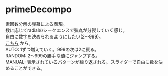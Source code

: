 # primeDecompo
素因数分解の弾幕による表現。  
数に応じてradialのシークエンスで弾丸が分裂していく感じ。  
自由に数字を決められるようにしたい(2～999)。  
[こちら](https://inaridarkfox4231.github.io/primeDecompo/) から。  
AUTO: 1ずつ増えていく。999の次は2に戻る。  
RANDOM: 2～999の勝手な値にジャンプする。  
MANUAL: 表示されているパターンが繰り返される。スライダーで自由に数を決めることができる。
